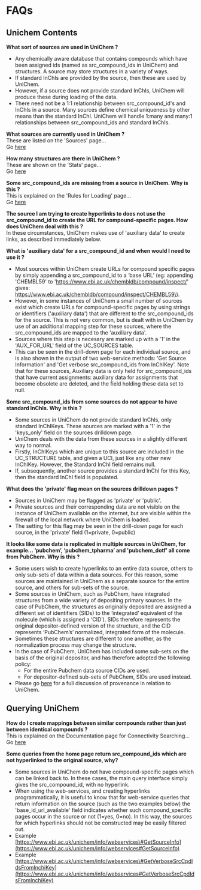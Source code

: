 # FAQs

## **Unichem Contents**

**What sort of sources are used in UniChem ?**

* Any chemically aware database that contains compounds which have been assigned ids \(named as src\_compound\_ids in UniChem\) and structures. A source may store structures in a variety of ways. 
* If standard InChIs are provided by the source, then these are used by UniChem. 
* However, if a source does not provide standard InChIs, UniChem will produce these during loading of the data. 
* There need not be a 1:1 relationship between src\_compound\_id's and InChIs in a source. Many sources define chemical uniqueness by other means than the standard InChI. UniChem will handle 1:many and many:1 relationships between src\_compound\_ids and standard InChIs.

 **What sources are currently used in UniChem ?**  
 These are listed on the 'Sources' page...  
 Go [here](https://www.ebi.ac.uk/unichem/ucquery/listSources)  
  
 **How many structures are there in UniChem ?**  
 These are shown on the 'Stats' page...  
 Go [here](https://www.ebi.ac.uk/unichem/ucquery/stats)  
  
 **Some src\_compound\_ids are missing from a source in UniChem. Why is this ?**  
 This is explained on the 'Rules for Loading' page...  
 Go [here](https://www.ebi.ac.uk/unichem/info/rulesforloading)

**The source I am trying to create hyperlinks to does not use the src\_compound\_id to create the URL for compound-specific pages. How does UniChem deal with this ?**  
 In these circumstances, UniChem makes use of 'auxiliary data' to create links, as described immediately below.  
  
**What is 'auxiliary data' for a src\_compound\_id and when would I need to use it ?**

* Most sources within UniChem create URLs for compound specific pages by simply appending a src\_compound\_id to a ‘base URL’ \(eg: appending 'CHEMBL59' to 'https://www.ebi.ac.uk/chembldb/compound/inspect/' gives: https://www.ebi.ac.uk/chembldb/compound/inspect/CHEMBL59\). 
* However, in some instances of UniChem a small number of sources exist which create URLs for compound-specific pages by using strings or identifiers \('auxiliary data'\) that are different to the src\_compound\_ids for the source. This is not very common, but is dealt with in UniChem by use of an additional mapping step for these sources, where the src\_compound\_ids are mapped to the 'auxiliary data'. 
* Sources where this step is necesary are marked up with a '1' in the 'AUX\_FOR\_URL' field of the UC\_SOURCES table. 
* This can be seen in the drill-down page for each individual source, and is also shown in the output of two web-service methods: 'Get Source Information' and 'Get verbose src\_compound\_ids from InChIKey'. Note that for these sources, Auxiliary data is only held for src\_compound\_ids that have current assignments: auxiliary data for assignments that become obsolete are deleted, and the field holding these data set to null.

**Some src\_compound\_ids from some sources do not appear to have standard InChIs. Why is this ?**

* Some sources in UniChem do not provide standard InChIs, only standard InChIKeys. These sources are marked with a '1' in the 'keys\_only' field on the sources drilldown page. 
* UniChem deals with the data from these sources in a slightly different way to normal. 
* Firstly, InChIKeys which are unique to this source are included in the UC\_STRUCTURE table, and given a UCI, just like any other new InChIKey. However, the Standard InChI field remains null. 
* If, subsequently, another source provides a standard InChI for this Key, then the standard InChI field is populated.

**What does the 'private' flag mean on the sources drilldown pages ?**

* Sources in UniChem may be flagged as 'private' or 'public'. 
* Private sources and their corresponding data are not visible on the instance of UniChem available on the internet, but are visible within the firewall of the local network where UniChem is loaded. 
* The setting for this flag may be seen in the drill-down page for each source, in the 'private' field \(1=private, 0=public\)

**It looks like some data is replicated in multiple sources in UniChem, for example… ‘pubchem’, ‘pubchem\_tpharma’ and 'pubchem\_dotf’ all come from PubChem. Why is this ?**

* Some users wish to create hyperlinks to an entire data source, others to only sub-sets of data within a data sources. For this reason, some sources are maintained in UniChem as a separate source for the entire source, and others for sub-sets of the source.
* Some sources in UniChem, such as PubChem, have integrated structures from a wide variety of depositing primary sources. In the case of PubChem, the structures as originally deposited are assigned a different set of identifiers \(SIDs\) to the ‘integrated’ equivalent of the molecule \(which is assigned a ‘CID’\). SIDs therefore represents the original depositor-defined version of the structure, and the CID represents ‘PubChem’s’ normalized, integrated form of the molecule. 
* Sometimes these structures are different to one another, as the normalization process may change the structure. 
* In the case of PubChem, UniChem has included some sub-sets on the basis of the original depositor, and has therefore adopted the following policy: 
  * For the entire Pubchem data source CIDs are used. 
  * For depositor-defined sub-sets of PubChem, SIDs are used instead. 
* Please go [here](http://www.jcheminf.com/content/5/1/3) for a full discussion of provenance in relation to UniChem. 

## **Querying UniChem**

**How do I create mappings between similar compounds rather than just between identical compounds ?**  
 This is explained on the Documentation page for Connectivity Searching...  
 Go [here](https://www.ebi.ac.uk/unichem/info/widesearchInfo)

**Some queries from the home page return src\_compound\_ids which are not hyperlinked to the original source, why?**

* Some sources in UniChem do not have compound-specific pages which can be linked back to. In these cases, the main query interface simply gives the src\_compound\_id, with no hyperlink. 
* When using the web-services, and creating hyperlinks programmatically, it is useful to know that for web-service queries that return information on the source \(such as the two examples below\) the 'base\_id\_url\_available' field indicates whether such compound\_specific pages occur in the source or not \(1=yes, 0=no\). In this way, the sources for which hyperlinks should not be constructed may be easily filtered out.
* Example [https://www.ebi.ac.uk/unichem/info/webservices\#GetSourceInfo](https://www.ebi.ac.uk/unichem/info/webservices#GetSourceInfo)
* Example [https://www.ebi.ac.uk/unichem/info/webservices\#GetVerboseSrcCpdIdsFromInchiKey](https://www.ebi.ac.uk/unichem/info/webservices#GetVerboseSrcCpdIdsFromInchiKey)

  
  
  
  
  
  


